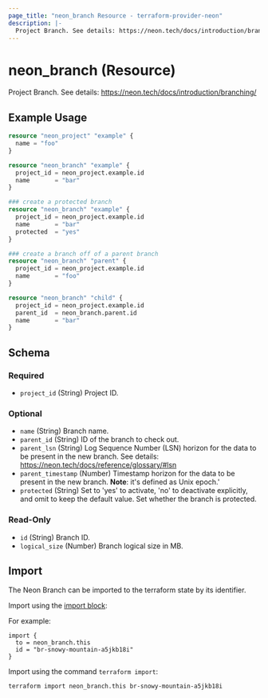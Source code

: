 ```yaml
---
page_title: "neon_branch Resource - terraform-provider-neon"
description: |-
  Project Branch. See details: https://neon.tech/docs/introduction/branching/
---
```


# neon_branch (Resource)

Project Branch. See details: https://neon.tech/docs/introduction/branching/

## Example Usage

```terraform
resource "neon_project" "example" {
  name = "foo"
}

resource "neon_branch" "example" {
  project_id = neon_project.example.id
  name       = "bar"
}

### create a protected branch
resource "neon_branch" "example" {
  project_id = neon_project.example.id
  name       = "bar"
  protected  = "yes"
}

### create a branch off of a parent branch
resource "neon_branch" "parent" {
  project_id = neon_project.example.id
  name       = "foo"
}

resource "neon_branch" "child" {
  project_id = neon_project.example.id
  parent_id  = neon_branch.parent.id
  name       = "bar"
}
```

<!-- schema generated by tfplugindocs -->
## Schema

### Required

- `project_id` (String) Project ID.

### Optional

- `name` (String) Branch name.
- `parent_id` (String) ID of the branch to check out.
- `parent_lsn` (String) Log Sequence Number (LSN) horizon for the data to be present in the new branch.
See details: https://neon.tech/docs/reference/glossary/#lsn
- `parent_timestamp` (Number) Timestamp horizon for the data to be present in the new branch.
**Note**: it's defined as Unix epoch.'
- `protected` (String) Set to 'yes' to activate, 'no' to deactivate explicitly, and omit to keep the default value.
Set whether the branch is protected.

### Read-Only

- `id` (String) Branch ID.
- `logical_size` (Number) Branch logical size in MB.



## Import

The Neon Branch can be imported to the terraform state by its identifier.

Import using the [import block](https://developer.hashicorp.com/terraform/language/import):

For example:

```hcl
import {
  to = neon_branch.this
  id = "br-snowy-mountain-a5jkb18i"
}
```

Import using the command `terraform import`:

```commandline
terraform import neon_branch.this br-snowy-mountain-a5jkb18i
```
